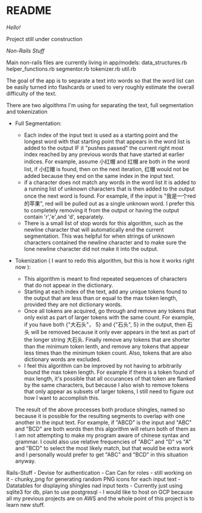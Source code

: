 # README

*Hello!*

Project still under construction


*Non-Rails Stuff*
	
Main non-rails files are currently living in app/models:
	data_structures.rb
	helper_functions.rb
	segmentor.rb
	tokenizer.rb
	util.rb

The goal of the app is to separate a text into words so that the word list can be easily turned into flashcards or used to very roughly estimate the overall difficulty of the text. 

There are two algoithms I'm using for separating the text, full segmentation and tokenization

- Full Segmentation: 
	- Each index of the input text is used as a starting point and the longest word with that starting point that appears in the word list is added to the output IF it "pushes passed" the current right most index reached by any previous words that have started at earlier indices. For example, assume 小红帽 and 红帽 are both in the word list, if 小红帽 is found, then on the next iteration, 红帽 would not be added because they end on the same index in the input text. 
	- if a character does not match any words in the word list it is added to a running list of unknown characters that is then added to the output once the next word is found. For example, if the input is "我是一个red的苹果", red will be pulled out as a single unknown word. I prefer this to completely removing it from the output or having the output contain 'r','e',and 'd', separately. 
	- There is a small list of stop words for this algorithm, such as the newline character that will automatically end the current segmentation. This was helpful for when strings of unknown characters contained the newline character and to make sure the lone newline character did not make it into the output. 

- Tokenization ( I want to redo this algorithm, but this is how it works right now ):
	- This algorithm is meant to find repeated sequences of characters that do not appear in the dictionary. 
	- Starting at each index of the text, add any unique tokens found to the output that are less than or equal to the max token length, provided they are not dictionary words. 
	- Once all tokens are acquired, go through and remove any tokens that only exist as part of larger tokens with the same count. For example, if you have both {"大石头"， 5} and {"石头", 5} in the output, then 石头 will be removed because it only ever appears in the text as part of the longer string 大石头. Finally remove any tokens that are shorter than the minimum token lenth, and remove any tokens that appear less times than the minimum token count. Also, tokens that are also dictionary words are excluded. 
	- I feel this algorithm can be improved by not having to arbitrarily bound the max token length. For example if there is a token found of max length, it's possible that all occurances of that token are flanked by the same characters, but because I also wish to remove tokens that only appear as subsets of larger tokens, I still need to figure out how I want to accomplish this. 

	The result of the above processes both produce shingles, named so because it is possible for the resulting segments to overlap with one another in the input text. For example, if "ABCD" is the input and "ABC" and "BCD" are both words then this algorithm will return both of them as I am not attempting to make my program aware of chinese syntax and grammar. I could also use relative frequencies of "ABC" and "D" vs "A" and "BCD" to select the most likely match, but that would be extra work and I personally would prefer to get "ABC" and "BCD" in this situation anyway. 


Rails-Stuff
	- Devise for authentication
	- Can Can for roles - still working on it
	- chunky_png for generating random PNG icons for each input text
	- Datatables for displaying shingles nad input texts
	- Currently just using sqlite3 for db, plan to use postgresql
	- I would like to host on GCP because all my previous projects are on AWS and the whole point of this project is to learn new stuff. 

